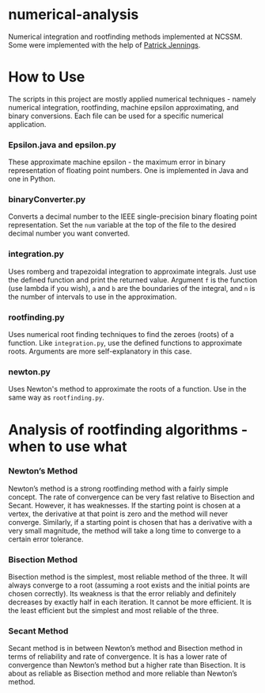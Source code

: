 numerical-analysis
==================

Numerical integration and rootfinding methods implemented at NCSSM. Some were implemented with the help
of [Patrick Jennings](https://github.com/JenningsPatrick).


# How to Use
The scripts in this project are mostly applied numerical techniques - namely numerical integration,
rootfinding, machine epsilon approximating, and binary conversions. Each file can be used for a specific
numerical application.

### Epsilon.java and epsilon.py
These approximate machine epsilon - the maximum error in binary representation of floating point numbers.
One is implemented in Java and one in Python.

### binaryConverter.py
Converts a decimal number to the IEEE single-precision binary floating point representation.
Set the ```num``` variable at the top of the file to the desired decimal number you want converted.

### integration.py
Uses romberg and trapezoidal integration to approximate integrals. Just use the defined function and 
print the returned value. Argument ```f``` is the function (use lambda if you wish), ```a``` and ```b```
are the boundaries of the integral, and ```n``` is the number of intervals to use in the approximation. 

### rootfinding.py
Uses numerical root finding techniques to find the zeroes (roots) of a function. Like ```integration.py```,
use the defined functions to approximate roots. Arguments are more self-explanatory in this case.

### newton.py
Uses Newton's method to approximate the roots of a function. Use in the same way as ```rootfinding.py```.




# Analysis of rootfinding algorithms - when to use what

### Newton’s Method
Newton’s method is a strong rootfinding method with a fairly simple concept. The rate of convergence can be very fast relative to Bisection and Secant. However, it has weaknesses. If the starting point is chosen at a vertex, the derivative at that point is zero and the method will never converge. Similarly, if a starting point is chosen that has a derivative with a very small magnitude, the method will take a long time to converge to a certain error tolerance.

### Bisection Method
Bisection method is the simplest, most reliable method of the three. It will always converge to a root (assuming a root exists and the initial points are chosen correctly). Its weakness is that the error reliably and definitely decreases by exactly half in each iteration. It cannot be more efficient. It is the least efficient but the simplest and most reliable of the three.

### Secant Method
Secant method is in between Newton’s method and Bisection method in terms of reliability and rate of convergence. It is has a lower rate of convergence than Newton’s method but a higher rate than Bisection. It is about as reliable as Bisection method and more reliable than Newton’s method.
